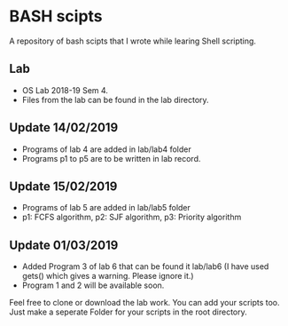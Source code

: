 # BASH scipts

A repository of bash scipts that I wrote while learing Shell scripting.

## Lab
 * OS Lab 2018-19 Sem 4.
 * Files from the lab can be found in the lab directory.

## Update 14/02/2019
 * Programs of lab 4 are added in lab/lab4 folder
 * Programs p1 to p5 are to be written in lab record.

## Update 15/02/2019
 * Programs of lab 5 are added in lab/lab5 folder
 * p1: FCFS algorithm, p2: SJF algorithm, p3: Priority algorithm

## Update 01/03/2019
 * Added Program 3 of lab 6 that can be found it lab/lab6 (I have used gets() which gives a warning. Please ignore it.)
 * Program 1 and 2 will be available soon. 

Feel free to clone or download the lab work.
You can add your scripts too. Just make a seperate Folder for your scripts in the root directory.
